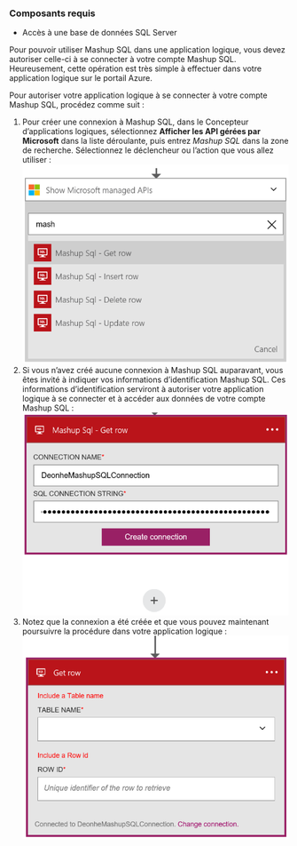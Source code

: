 ### Composants requis
- Accès à une base de données SQL Server

Pour pouvoir utiliser Mashup SQL dans une application logique, vous devez autoriser celle-ci à se connecter à votre compte Mashup SQL. Heureusement, cette opération est très simple à effectuer dans votre application logique sur le portail Azure.

Pour autoriser votre application logique à se connecter à votre compte Mashup SQL, procédez comme suit :

1. Pour créer une connexion à Mashup SQL, dans le Concepteur d’applications logiques, sélectionnez **Afficher les API gérées par Microsoft** dans la liste déroulante, puis entrez *Mashup SQL* dans la zone de recherche. Sélectionnez le déclencheur ou l’action que vous allez utiliser : ![Mashup SQL étape 1](./media/connectors-create-api-mashupsql/mashupsql-1.png)
2. Si vous n’avez créé aucune connexion à Mashup SQL auparavant, vous êtes invité à indiquer vos informations d’identification Mashup SQL. Ces informations d’identification serviront à autoriser votre application logique à se connecter et à accéder aux données de votre compte Mashup SQL : ![Mashup SQL étape 2](./media/connectors-create-api-mashupsql/mashupsql-2.png)
5. Notez que la connexion a été créée et que vous pouvez maintenant poursuivre la procédure dans votre application logique : ![Mashup SQL étape 3](./media/connectors-create-api-mashupsql/mashupsql-3.png)